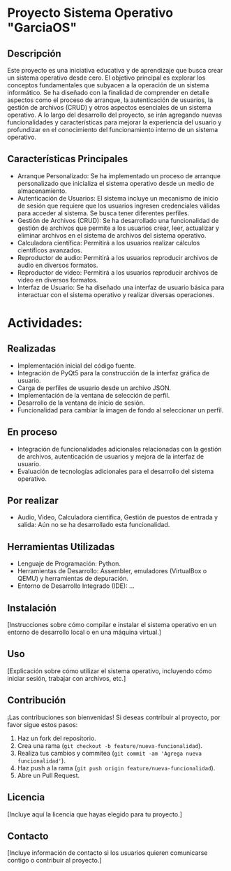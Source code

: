 # Proyecto Sistema Operativo "GarciaOS"

## Descripción
Este proyecto es una iniciativa educativa y de aprendizaje que busca crear un sistema operativo desde cero. El objetivo principal es explorar los conceptos fundamentales que subyacen a la operación de un sistema informático. Se ha diseñado con la finalidad de comprender en detalle aspectos como el proceso de arranque, la autenticación de usuarios, la gestión de archivos (CRUD) y otros aspectos esenciales de un sistema operativo. A lo largo del desarrollo del proyecto, se irán agregando nuevas funcionalidades y características para mejorar la experiencia del usuario y profundizar en el conocimiento del funcionamiento interno de un sistema operativo.

## Características Principales
- Arranque Personalizado: Se ha implementado un proceso de arranque personalizado que inicializa el sistema operativo desde un medio de almacenamiento.
- Autenticación de Usuarios: El sistema incluye un mecanismo de inicio de sesión que requiere que los usuarios ingresen credenciales válidas para acceder al sistema. Se busca tener diferentes perfiles.
- Gestión de Archivos (CRUD): Se ha desarrollado una funcionalidad de gestión de archivos que permite a los usuarios crear, leer, actualizar y eliminar archivos en el sistema de archivos del sistema operativo.
- Calculadora científica: Permitirá a los usuarios realizar cálculos científicos avanzados.
- Reproductor de audio: Permitirá a los usuarios reproducir archivos de audio en diversos formatos.
- Reproductor de video: Permitirá a los usuarios reproducir archivos de video en diversos formatos.
- Interfaz de Usuario: Se ha diseñado una interfaz de usuario básica para interactuar con el sistema operativo y realizar diversas operaciones.

# Actividades:

## Realizadas
- Implementación inicial del código fuente.
- Integración de PyQt5 para la construcción de la interfaz gráfica de usuario.
- Carga de perfiles de usuario desde un archivo JSON.
- Implementación de la ventana de selección de perfil.
- Desarrollo de la ventana de inicio de sesión.
- Funcionalidad para cambiar la imagen de fondo al seleccionar un perfil.

## En proceso
- Integración de funcionalidades adicionales relacionadas con la gestión de archivos, autenticación de usuarios y mejora de la interfaz de usuario.
- Evaluación de tecnologías adicionales para el desarrollo del sistema operativo.


## Por realizar
- Audio, Video, Calculadora cientifica, Gestión de puestos de entrada y salida: Aún no se ha desarrollado esta funcionalidad.

## Herramientas Utilizadas
- Lenguaje de Programación: Python.
- Herramientas de Desarrollo: Assembler, emuladores (VirtualBox o QEMU) y herramientas de depuración.
- Entorno de Desarrollo Integrado (IDE): ...

## Instalación
[Instrucciones sobre cómo compilar e instalar el sistema operativo en un entorno de desarrollo local o en una máquina virtual.]

## Uso
[Explicación sobre cómo utilizar el sistema operativo, incluyendo cómo iniciar sesión, trabajar con archivos, etc.]

## Contribución
¡Las contribuciones son bienvenidas! Si deseas contribuir al proyecto, por favor sigue estos pasos:
1. Haz un fork del repositorio.
2. Crea una rama (`git checkout -b feature/nueva-funcionalidad`).
3. Realiza tus cambios y commitea (`git commit -am 'Agrega nueva funcionalidad'`).
4. Haz push a la rama (`git push origin feature/nueva-funcionalidad`).
5. Abre un Pull Request.

## Licencia
[Incluye aquí la licencia que hayas elegido para tu proyecto.]

## Contacto
[Incluye información de contacto si los usuarios quieren comunicarse contigo o contribuir al proyecto.]

